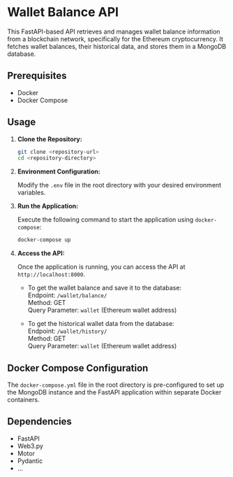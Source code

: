 # Wallet Balance API

This FastAPI-based API retrieves and manages wallet balance information from a blockchain network, specifically for the Ethereum cryptocurrency. It fetches wallet balances, their historical data, and stores them in a MongoDB database.

## Prerequisites

- Docker
- Docker Compose

## Usage

1. **Clone the Repository:**

   ```bash
   git clone <repository-url>
   cd <repository-directory>
   ```

2. **Environment Configuration:**

   Modify the `.env` file in the root directory with your desired environment variables.

3. **Run the Application:**

   Execute the following command to start the application using `docker-compose`:

   ```bash
   docker-compose up
   ```

4. **Access the API:**

   Once the application is running, you can access the API at `http://localhost:8000`.

   - To get the wallet balance and save it to the database:  
     Endpoint: `/wallet/balance/`  
     Method: GET  
     Query Parameter: `wallet` (Ethereum wallet address)

   - To get the historical wallet data from the database:  
     Endpoint: `/wallet/history/`  
     Method: GET  
     Query Parameter: `wallet` (Ethereum wallet address)

## Docker Compose Configuration

The `docker-compose.yml` file in the root directory is pre-configured to set up the MongoDB instance and the FastAPI application within separate Docker containers.

## Dependencies

- FastAPI
- Web3.py
- Motor
- Pydantic
- ...
